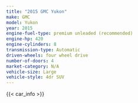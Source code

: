 ```yaml
---
title: "2015 GMC Yukon"
make: GMC
model: Yukon
year: 2015
engine-fuel-type: premium unleaded (recommended)
engine-hp: 420
engine-cylinders: 8
transmission-type: Automatic
driven-wheels: four wheel drive
number-of-doors: 4
market-category: N/A
vehicle-size: Large
vehicle-style: 4dr SUV
---
```


{{< car_info >}}
